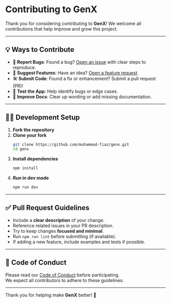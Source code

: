 # Contributing to GenX

Thank you for considering contributing to **GenX**! We welcome all contributions that help improve and grow this project.

---

## 💡 Ways to Contribute

- 🐛 **Report Bugs**: Found a bug? [Open an issue](https://github.com/muhammad-fiaz/genx/issues) with clear steps to reproduce.
- 🌟 **Suggest Features**: Have an idea? [Open a feature request](https://github.com/muhammad-fiaz/genx/issues/new?template=feature_request.md).
- 🛠️ **Submit Code**: Found a fix or enhancement? Submit a pull request (PR)!
- 🧪 **Test the App**: Help identify bugs or edge cases.
- 📝 **Improve Docs**: Clear up wording or add missing documentation.

---

## 🧑‍💻 Development Setup

1. **Fork the repository**
2. **Clone your fork**
   ```bash
   git clone https://github.com/muhammad-fiaz/genx.git
   cd genx
   ```
3. **Install dependencies**
   ```bash
   npm install
   ```
4. **Run in dev mode**
   ```bash
   npm run dev
   ```

---

## ✅ Pull Request Guidelines

- Include a **clear description** of your change.
- Reference related issues in your PR description.
- Try to keep changes **focused and minimal**.
- Run `npm run lint` before submitting (if available).
- If adding a new feature, include examples and tests if possible.

---

## 🧾 Code of Conduct

Please read our [Code of Conduct](CODE_OF_CONDUCT.md) before participating.  
We expect all contributors to adhere to these guidelines.

---

Thank you for helping make **GenX** better! 🚀
